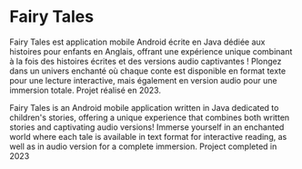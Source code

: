 # Fairy Tales

Fairy Tales est application mobile Android écrite en  Java dédiée aux histoires pour enfants en Anglais, offrant une expérience unique combinant à la fois des histoires écrites et des versions audio captivantes ! Plongez dans un univers enchanté où chaque conte est disponible en format texte pour une lecture interactive, mais également en version audio pour une immersion totale.
Projet réalisé en 2023.

Fairy Tales is an Android mobile application written in Java dedicated to children's stories, offering a unique experience that combines both written stories and captivating audio versions! Immerse yourself in an enchanted world where each tale is available in text format for interactive reading, as well as in audio version for a complete immersion.
Project completed in 2023
